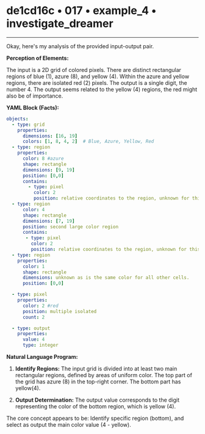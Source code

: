 # de1cd16c • 017 • example_4 • investigate_dreamer

---
Okay, here's my analysis of the provided input-output pair.

**Perception of Elements:**

The input is a 2D grid of colored pixels. There are distinct rectangular regions of blue (1), azure (8), and yellow (4). Within the azure and yellow regions, there are isolated red (2) pixels. The output is a single digit, the number 4. The output seems related to the yellow (4) regions, the red might also be of importance.

**YAML Block (Facts):**



```yaml
objects:
  - type: grid
    properties:
      dimensions: [16, 19]
      colors: [1, 8, 4, 2]  # Blue, Azure, Yellow, Red
  - type: region
    properties:
      color: 8 #azure
      shape: rectangle
      dimensions: [9, 19]
      position: [0,0]
      contains: 
        - type: pixel
          color: 2
          position: relative coordinates to the region, unknown for this task
  - type: region
      color: 4
      shape: rectangle
      dimensions: [7, 19]
      position: second large color region
      contains:
       - type: pixel
         color: 2
         position: relative coordinates to the region, unknown for this task
  - type: region
    properties:
      color: 1
      shape: rectangle
      dimensions: unknown as is the same color for all other cells.
      position: [0,0]

  - type: pixel
    properties:
      color: 2 #red
      position: multiple isolated
      count: 2

  - type: output
    properties:
      value: 4
      type: integer
```



**Natural Language Program:**

1.  **Identify Regions:** The input grid is divided into at least two main rectangular regions, defined by areas of uniform color. The top part of the grid has azure (8) in the top-right corner. The bottom part has yellow(4).

2.  **Output Determination:** The output value corresponds to the digit representing the color of the bottom region, which is yellow (4).

The core concept appears to be: Identify specific region (bottom), and select as output the main color value (4 - yellow).

